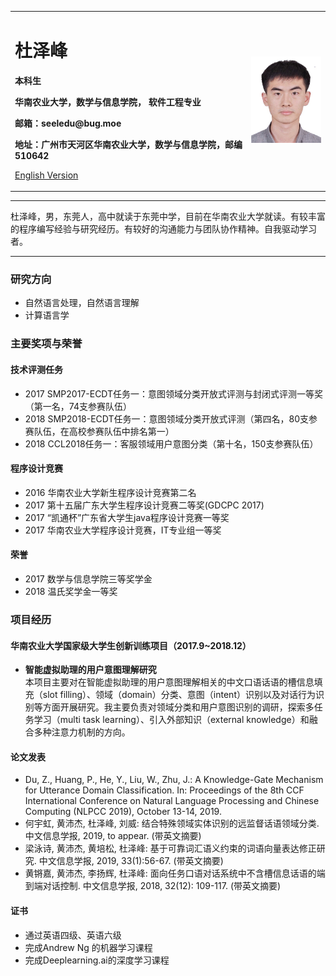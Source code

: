 <div>
<table border="0">
  <tr>
    <td width="75%">
      <h1>杜泽峰</h1>
      <p><b>本科生</b></p>
      <p><b>华南农业大学，数学与信息学院， 软件工程专业</b></p>
      <p><b>邮箱：seeledu@bug.moe</b></p>
      <p><b>地址：广州市天河区华南农业大学，数学与信息学院，邮编 510642</b></p>
      <p><a href="/index-en.html">English Version</a></p>
    </td>
    <td width="25%">
      <img src="/BZ1701211234500596.jpg" width="100%">
    </td>
  </tr>
</table>
</div>

---

杜泽峰，男，东莞人，高中就读于东莞中学，目前在华南农业大学就读。有较丰富的程序编写经验与研究经历。有较好的沟通能力与团队协作精神。自我驱动学习者。

---

### 研究方向
- 自然语言处理，自然语言理解
- 计算语言学

### 主要奖项与荣誉
#### 技术评测任务
- 2017 SMP2017-ECDT任务一：意图领域分类开放式评测与封闭式评测一等奖（第一名，74支参赛队伍）
- 2018 SMP2018-ECDT任务一：意图领域分类开放式评测（第四名，80支参赛队伍，在高校参赛队伍中排名第一）
-	2018 CCL2018任务一：客服领域用户意图分类（第十名，150支参赛队伍）
#### 程序设计竞赛
- 2016 华南农业大学新生程序设计竞赛第二名
- 2017 第十五届广东大学生程序设计竞赛二等奖(GDCPC 2017) 
- 2017 “凯通杯”广东省大学生java程序设计竞赛一等奖 
- 2017 华南农业大学程序设计竞赛，IT专业组一等奖 
#### 荣誉
- 2017 数学与信息学院三等奖学金
- 2018 温氏奖学金一等奖

### 项目经历
#### 华南农业大学国家级大学生创新训练项目（2017.9~2018.12）
- **智能虚拟助理的用户意图理解研究**  
本项目主要对在智能虚拟助理的用户意图理解相关的中文口语话语的槽信息填充（slot filling）、领域（domain）分类、意图（intent）识别以及对话行为识别等方面开展研究。我主要负责对领域分类和用户意图识别的调研，探索多任务学习（multi task learning）、引入外部知识（external knowledge）和融合多种注意力机制的方向。

#### 论文发表
-	Du, Z., Huang, P., He, Y., Liu, W., Zhu, J.: A Knowledge-Gate Mechanism for Utterance Domain Classification. In: Proceedings of the 8th CCF International Conference on Natural Language Processing and Chinese Computing (NLPCC 2019), October 13-14, 2019.
-	何宇虹, 黄沛杰, 杜泽峰, 刘威: 结合特殊领域实体识别的远监督话语领域分类. 中文信息学报, 2019, to appear. (带英文摘要)
-	梁泳诗, 黄沛杰, 黄培松, 杜泽峰: 基于可靠词汇语义约束的词语向量表达修正研究. 中文信息学报, 2019, 33(1):56-67. (带英文摘要)
-	黄锵嘉, 黄沛杰, 李扬辉, 杜泽峰: 面向任务口语对话系统中不含槽信息话语的端到端对话控制. 中文信息学报, 2018, 32(12): 109-117. (带英文摘要)

#### 证书
-	通过英语四级、英语六级
-	完成Andrew Ng 的机器学习课程
-	完成Deeplearning.ai的深度学习课程

